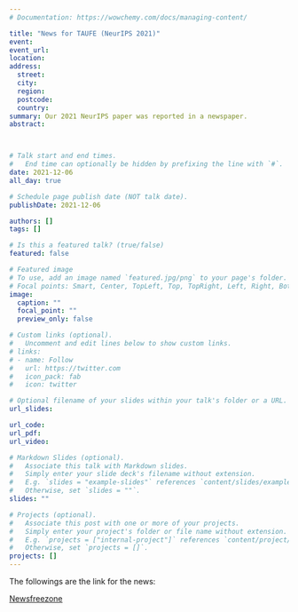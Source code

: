 ```yaml
---
# Documentation: https://wowchemy.com/docs/managing-content/

title: "News for TAUFE (NeurIPS 2021)"
event:
event_url:
location:
address:
  street:
  city:
  region:
  postcode:
  country:
summary: Our 2021 NeurIPS paper was reported in a newspaper.  
abstract:



# Talk start and end times.
#   End time can optionally be hidden by prefixing the line with `#`.
date: 2021-12-06
all_day: true

# Schedule page publish date (NOT talk date).
publishDate: 2021-12-06

authors: []
tags: []

# Is this a featured talk? (true/false)
featured: false

# Featured image
# To use, add an image named `featured.jpg/png` to your page's folder. 
# Focal points: Smart, Center, TopLeft, Top, TopRight, Left, Right, BottomLeft, Bottom, BottomRight.
image:
  caption: ""
  focal_point: ""
  preview_only: false

# Custom links (optional).
#   Uncomment and edit lines below to show custom links.
# links:
# - name: Follow
#   url: https://twitter.com
#   icon_pack: fab
#   icon: twitter

# Optional filename of your slides within your talk's folder or a URL.
url_slides:

url_code:
url_pdf:
url_video:

# Markdown Slides (optional).
#   Associate this talk with Markdown slides.
#   Simply enter your slide deck's filename without extension.
#   E.g. `slides = "example-slides"` references `content/slides/example-slides.md`.
#   Otherwise, set `slides = ""`.
slides: ""

# Projects (optional).
#   Associate this post with one or more of your projects.
#   Simply enter your project's folder or file name without extension.
#   E.g. `projects = ["internal-project"]` references `content/project/deep-learning/index.md`.
#   Otherwise, set `projects = []`.
projects: []
---
```

The followings are the link for the news:

[Newsfreezone](http://www.newsfreezone.co.kr/news/articleView.html?idxno=342764)